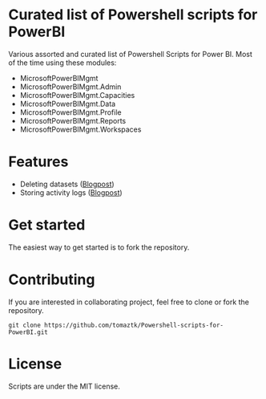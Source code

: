 # Curated list of Powershell scripts for PowerBI

Various assorted and curated list of Powershell Scripts for Power BI.
Most of the time using these modules:

* MicrosoftPowerBIMgmt
* MicrosoftPowerBIMgmt.Admin
* MicrosoftPowerBIMgmt.Capacities
* MicrosoftPowerBIMgmt.Data
* MicrosoftPowerBIMgmt.Profile
* MicrosoftPowerBIMgmt.Reports
* MicrosoftPowerBIMgmt.Workspaces


Features
====

* Deleting datasets ([Blogpost](https://tomaztsql.wordpress.com/2022/08/18/deleting-power-bi-datasets-using-powershell/))
* Storing activity logs ([Blogpost](https://tomaztsql.wordpress.com/2022/08/24/longterm-storage-of-power-bi-activity-logs-and-statistics-using-powershell/))



Get started
====

The easiest way to get started is to fork the repository.

Contributing
=====

If you are interested in collaborating project, feel free to clone or fork the repository. 

```
git clone https://github.com/tomaztk/Powershell-scripts-for-PowerBI.git
```


License
=======
Scripts are under the MIT license. 

